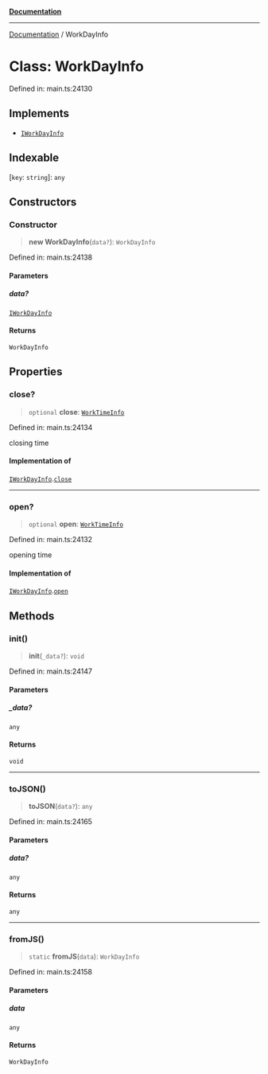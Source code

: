 [**Documentation**](../README.md)

***

[Documentation](../README.md) / WorkDayInfo

# Class: WorkDayInfo

Defined in: main.ts:24130

## Implements

- [`IWorkDayInfo`](../interfaces/IWorkDayInfo.md)

## Indexable

\[`key`: `string`\]: `any`

## Constructors

### Constructor

> **new WorkDayInfo**(`data?`): `WorkDayInfo`

Defined in: main.ts:24138

#### Parameters

##### data?

[`IWorkDayInfo`](../interfaces/IWorkDayInfo.md)

#### Returns

`WorkDayInfo`

## Properties

### close?

> `optional` **close**: [`WorkTimeInfo`](WorkTimeInfo.md)

Defined in: main.ts:24134

closing time

#### Implementation of

[`IWorkDayInfo`](../interfaces/IWorkDayInfo.md).[`close`](../interfaces/IWorkDayInfo.md#close)

***

### open?

> `optional` **open**: [`WorkTimeInfo`](WorkTimeInfo.md)

Defined in: main.ts:24132

opening time

#### Implementation of

[`IWorkDayInfo`](../interfaces/IWorkDayInfo.md).[`open`](../interfaces/IWorkDayInfo.md#open)

## Methods

### init()

> **init**(`_data?`): `void`

Defined in: main.ts:24147

#### Parameters

##### \_data?

`any`

#### Returns

`void`

***

### toJSON()

> **toJSON**(`data?`): `any`

Defined in: main.ts:24165

#### Parameters

##### data?

`any`

#### Returns

`any`

***

### fromJS()

> `static` **fromJS**(`data`): `WorkDayInfo`

Defined in: main.ts:24158

#### Parameters

##### data

`any`

#### Returns

`WorkDayInfo`

